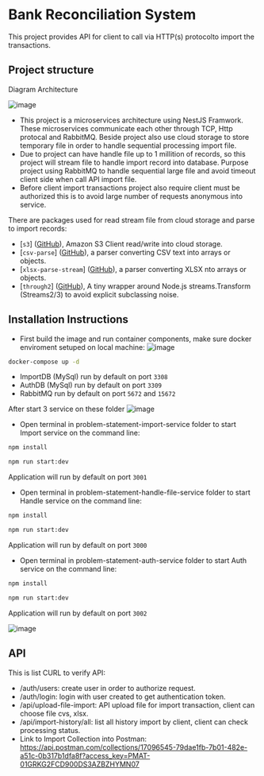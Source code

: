 # Bank Reconciliation System

This project provides API for client to call via HTTP(s) protocolto import the transactions.

## Project structure

Diagram Architecture

![image](https://user-images.githubusercontent.com/105013929/216994634-8627de31-2e20-4314-a5ba-1e5d1db3f03e.png)

* This project is a microservices architecture using NestJS Framwork. These microservices communicate each other through TCP, Http protocal and RabbitMQ. Beside project also use cloud storage to store temporary file in order to handle sequential processing import file.
* Due to project can have handle file up to 1 millition of records, so this project will stream file to handle import record into database. Purpose project using RabbitMQ to handle sequential large file and avoid timeout client side when call API import file.
* Before client import transactions project also require client must be authorized this is to avoid large number of requests anonymous into service. 

There are packages used for read stream file from cloud storage and parse to import records:

* [`s3`]
  ([GitHub](https://github.com/andrewrk/node-s3-client)),
  Amazon S3 Client read/write into cloud storage.
* [`csv-parse`]
  ([GitHub](https://github.com/adaltas/node-csv/tree/master/packages/csv-parse)),
  a parser converting CSV text into arrays or objects.
* [`xlsx-parse-stream`]
  ([GitHub](https://github.com/staeco/xlsx-parse-stream)),
  a parser converting XLSX nto arrays or objects.
* [`through2`]
  ([GitHub](https://github.com/rvagg/through2)),
 A tiny wrapper around Node.js streams.Transform (Streams2/3) to avoid explicit subclassing noise.
 
## Installation Instructions

* First build the image and run container components, make sure docker enviroment setuped on local machine:
![image](https://user-images.githubusercontent.com/105013929/217016075-7a02d63f-6f8f-492c-a801-23cf43af23db.png)
```bash
docker-compose up -d
```
* ImportDB (MySql) run by default on port `3308`
* AuthDB (MySql) run by default on port `3309`
* RabbitMQ run by default on port `5672` and `15672`

After start 3 service on these folder
![image](https://user-images.githubusercontent.com/105013929/217016198-e6bf847f-cb78-449f-9041-2cb7f0e981e8.png)
* Open terminal in problem-statement-import-service folder to start Import service on the command line:
```bash
npm install
```
```bash
npm run start:dev
```
Application will run by default on port `3001`

* Open terminal in problem-statement-handle-file-service folder to start Handle service on the command line:
```bash
npm install
```
```bash
npm run start:dev
```
Application will run by default on port `3000`

* Open terminal in problem-statement-auth-service folder to start Auth service on the command line:
```bash
npm install
```
```bash
npm run start:dev
```
Application will run by default on port `3002`

![image](https://user-images.githubusercontent.com/105013929/217011400-e7358211-872e-4f7d-86ed-893cb2ad5f81.png)

## API
This is list CURL to verify API:
* /auth/users: create user in order to authorize request.
* /auth/login: login with user created to get authentication token.
* /api/upload-file-import: API upload file for import transaction, client can choose file cvs, xlsx.
* /api/import-history/all: list all history import by client, client can check processing status.
* Link to Import Collection into Postman:
https://api.postman.com/collections/17096545-79dae1fb-7b01-482e-a51c-0b317b1dfa8f?access_key=PMAT-01GRKG2FCD900DS3AZBZHYMN07
